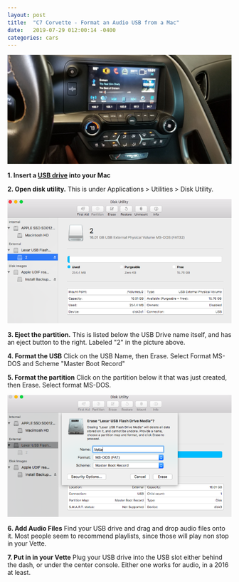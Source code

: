 ```yaml
---
layout: post
title:  "C7 Corvette - Format an Audio USB from a Mac"
date:   2019-07-29 012:00:14 -0400
categories: cars
---
```


![2](/images/vette/plug.jpg)


**1.  Insert a [USB drive](https://amzn.to/2OpmYmB) into your Mac**

**2.  Open disk utility.** This is under Applications > Utilities > Disk Utility.

![1](/images/vette/1.png)

**3.  Eject the partition.**
This is listed below the USB Drive name itself, and has an eject button to the right. Labeled "2" in the picture above.

**4.  Format the USB**
Click on the USB Name, then Erase. Select Format MS-DOS and Scheme "Master Boot Record"

**5. Format the partition**
Click on the partition below it that was just created, then Erase. Select format MS-DOS.

![2](/images/vette/2.png)

**6. Add Audio Files**
Find your USB drive and drag and drop audio files onto it. Most people seem to recommend playlists, since those will play non stop in your Vette.

**7. Put in in your Vette**
Plug your USB drive into the USB slot either behind the dash, or under the center console. Either one works for audio, in a 2016 at least.
